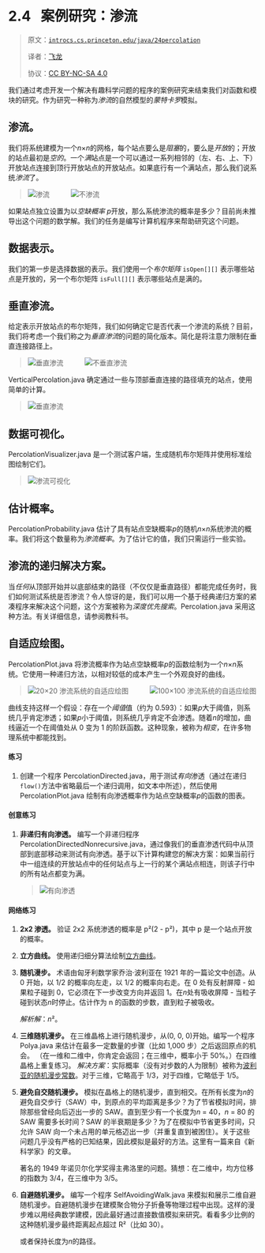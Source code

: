 # 2.4   案例研究：渗流

> 原文：[`introcs.cs.princeton.edu/java/24percolation`](https://introcs.cs.princeton.edu/java/24percolation)
> 
> 译者：[飞龙](https://github.com/wizardforcel)
> 
> 协议：[CC BY-NC-SA 4.0](https://creativecommons.org/licenses/by-nc-sa/4.0/)


我们通过考虑开发一个解决有趣科学问题的程序的案例研究来结束我们对函数和模块的研究。作为研究一种称为*渗流*的自然模型的*蒙特卡罗*模拟。

## 渗流。

我们将系统建模为一个*n*×*n*的网格，每个站点要么是*阻塞*的，要么是*开放*的；开放的站点最初是*空的*。一个*满*站点是一个可以通过一系列相邻的（左、右、上、下）开放站点连接到顶行开放站点的开放站点。如果底行有一个满站点，那么我们说系统*渗流*了。

> ![渗流](img/4493df4d901d8d826a43ee804f707f9e.png)           ![不渗流](img/af4a71349112f889defb13c1f83ca6dd.png)

如果站点独立设置为以*空缺概率* *p*开放，那么系统渗流的概率是多少？目前尚未推导出这个问题的数学解。我们的任务是编写计算机程序来帮助研究这个问题。

## 数据表示。

我们的第一步是选择数据的表示。我们使用一个*布尔矩阵* `isOpen[][]` 表示哪些站点是开放的，另一个布尔矩阵 `isFull[][]` 表示哪些站点是满的。

## 垂直渗流。

给定表示开放站点的布尔矩阵，我们如何确定它是否代表一个渗流的系统？目前，我们将考虑一个我们称之为*垂直渗流*的问题的简化版本。简化是将注意力限制在垂直连接路径上。

> ![垂直渗流](img/27eca5acc24aea8c5320cdb6a7f3b11e.png)           ![不垂直渗流](img/353eb35fcc9ced17edc5e7d9d535ccae.png)

VerticalPercolation.java 确定通过一些与顶部垂直连接的路径填充的站点，使用简单的计算。

> ![垂直渗流](img/a76028ceef3d75ad71602b85c13ec779.png)

## 数据可视化。

PercolationVisualizer.java 是一个测试客户端，生成随机布尔矩阵并使用标准绘图绘制它们。

> ![渗流可视化](img/350559b3c73bec98ef5ef778635dc139.png)

## 估计概率。

PercolationProbability.java 估计了具有站点空缺概率*p*的随机*n*×*n*系统渗流的概率。我们将这个数量称为*渗流概率*。为了估计它的值，我们只需运行一些实验。

## 渗流的递归解决方案。

当*任何*从顶部开始并以底部结束的路径（不仅仅是垂直路径）都能完成任务时，我们如何测试系统是否渗流？令人惊讶的是，我们可以用一个基于经典递归方案的紧凑程序来解决这个问题，这个方案被称为*深度优先搜索*。Percolation.java 采用这种方法。有关详细信息，请参阅教科书。

## 自适应绘图。

PercolationPlot.java 将渗流概率作为站点空缺概率*p*的函数绘制为一个*n*×*n*系统。它使用一种递归方法，以相对较低的成本产生一个外观良好的曲线。

> ![20×20 渗流系统的自适应绘图](img/ac68e17c67689064d2bdccb3874d5cbd.png)           ![100×100 渗流系统的自适应绘图](img/e671079e0bbbd7158dd84d66c6fecbf9.png)

曲线支持这样一个假设：存在一个*阈值*值（约为 0.593）：如果*p*大于阈值，则系统几乎肯定渗透；如果*p*小于阈值，则系统几乎肯定不会渗透。随着*n*的增加，曲线逼近一个在阈值处从 0 变为 1 的阶跃函数。这种现象，被称为*相变*，在许多物理系统中都能找到。

#### 练习

1.  创建一个程序 PercolationDirected.java，用于测试*有向*渗透（通过在递归`flow()`方法中省略最后一个递归调用，如文本中所述），然后使用 PercolationPlot.java 绘制有向渗透概率作为站点空缺概率*p*的函数的图表。

#### 创意练习

1.  **非递归有向渗透。** 编写一个非递归程序 PercolationDirectedNonrecursive.java，通过像我们的垂直渗透代码中从顶部到底部移动来测试有向渗透。基于以下计算构建您的解决方案：如果当前行中一组连续的开放站点中的任何站点与上一行的某个满站点相连，则该子行中的所有站点都变为满。

    > ![有向渗透](img/fdf888301375cf4d905ef8e7428ce084.png)

#### 网络练习

1.  **2x2 渗透。** 验证 2x2 系统渗透的概率是 p²(2 - p²)，其中 p 是一个站点开放的概率。

1.  **立方曲线。** 使用递归细分算法绘制[立方曲线](http://www.ccs.neu.edu/jpt/fhs/)。

1.  **随机漫步。** 术语由匈牙利数学家乔治·波利亚在 1921 年的一篇论文中创造。从 0 开始，以 1/2 的概率向左走，以 1/2 的概率向右走。在 0 处有反射屏障 - 如果粒子碰到 0，它必须在下一步改变方向并返回 1。在*n*处有吸收屏障 - 当粒子碰到状态*n*时停止。估计作为 n 的函数的步数，直到粒子被吸收。

    *解析解*：*n*²。

1.  **三维随机漫步。** 在三维晶格上进行随机漫步，从(0, 0, 0)开始。编写一个程序 Polya.java 来估计在最多一定数量的步骤（比如 1,000 步）之后返回原点的机会。 （在一维和二维中，你肯定会返回；在三维中，概率小于 50%。）在四维晶格上重复练习。 *解决方案*：实际概率（没有对步数的人为限制）被称为[波利亚的随机漫步常数](http://mathworld.wolfram.com/PolyasRandomWalkConstants.html)。对于三维，它略高于 1/3，对于四维，它略低于 1/5。

1.  **避免自交随机漫步。** 模拟在晶格上的随机漫步，直到相交。在所有长度为*n*的避免自交步行（SAW）中，到原点的平均距离是多少？为了节省模拟时间，排除那些曾经向后迈出一步的 SAW。直到至少有一个长度为*n* = 40，*n* = 80 的 SAW 需要多长时间？SAW 的半衰期是多少？为了在模拟中节省更多时间，只允许 SAW 向一个未占用的单元格迈出一步（并重复直到被困住）。关于这些问题几乎没有严格的已知结果，因此模拟是最好的方法。这里有一篇来自《新科学家》的文章。

    著名的 1949 年诺贝尔化学奖得主弗洛里的问题。猜想：在二维中，均方位移的指数为 3/4，在三维中为 3/5。

1.  **自避随机漫步。** 编写一个程序 SelfAvoidingWalk.java 来模拟和展示二维自避随机漫步。自避随机漫步在建模聚合物分子折叠等物理过程中出现。这样的漫步难以用经典数学建模，因此最好通过直接数值模拟来研究。看看多少比例的这种随机漫步最终距离起点超过 R²（比如 30）。

    或者保持长度为*n*的路径。

